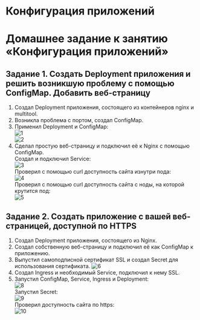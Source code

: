 # Конфигурация приложений
# Домашнее задание к занятию «Конфигурация приложений»

## Задание 1. Создать Deployment приложения и решить возникшую проблему с помощью ConfigMap. Добавить веб-страницу
  1. Создал Deployment приложения, состоящего из контейнеров nginx и multitool.
  2. Возникла проблема с портом, создал ConfigMap.
  3. Применил Deployment и ConfigMap:  
     ![1](https://github.com/user-attachments/assets/269ba03d-11d8-4b07-b267-842418cfdf88)  
     ![2](https://github.com/user-attachments/assets/315da38d-6d8c-4005-9c21-ebf772c4e7a8)
  4. Сделал простую веб-страницу и подключил её к Nginx с помощью ConfigMap.  
     Создал и подключил Service:  
     ![3](https://github.com/user-attachments/assets/23dd2e72-47d0-4679-a701-a35b995cef9a)  
     Проверил с помощью curl доступность сайта изнутри пода:  
     ![4](https://github.com/user-attachments/assets/4c0f2de1-2865-43c6-9448-0b9cb8b33906)  
     Проверил с помощью curl доступность сайта с ноды, на которой крутится под:  
     ![5](https://github.com/user-attachments/assets/2d842118-bbcb-45ee-9d96-5ce8729146f2)

 ## Задание 2. Создать приложение с вашей веб-страницей, доступной по HTTPS
   1. Создал Deployment приложения, состоящего из Nginx.
   2. Создал собственную веб-страницу и подключил её как ConfigMap к приложению.
   3. Выпустил самоподписной сертификат SSL и создал Secret для использования сертификата.
      ![6](https://github.com/user-attachments/assets/aaf00d57-bd2c-4fb6-87d5-4326faaaaeac)
   4. Создал Ingress и необходимый Service, подключил к нему SSL.
   5. Запустил ConfigMap, Service, Ingress и Deployment:  
      ![8](https://github.com/user-attachments/assets/fb69e3fb-6dc8-4b8b-9108-81ea4eb6225f)  
      Запустил Secret:  
      ![9](https://github.com/user-attachments/assets/5baf59eb-aff5-4973-b0de-a2ab452d8b82)  
      Проверил доступность сайта по https:  
      ![10](https://github.com/user-attachments/assets/ddefd83f-efda-4b60-9489-19683c3a64e0)      
